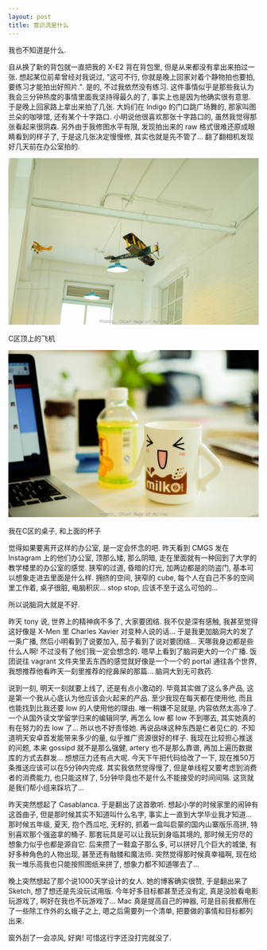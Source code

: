 ```yaml
---
layout: post
title: 意识流是什么
---
```


我也不知道是什么.

自从换了新的背包就一直把我的 X-E2 背在背包里, 但是从来都没有拿出来拍过一张. 想起某位前辈曾经对我说过, "这可不行, 你就是晚上回家对着个静物拍也要拍, 要练习才能拍出好照片.". 是的, 不过我依然没有练习. 这件事情似乎是那些我认为我会三分钟热度的事情里面我坚持得最久的了, 事实上也是因为他确实很有意思.
于是晚上回家路上拿出来拍了几张. 大妈们在 Indigo 的门口跳广场舞的, 那家叫图兰朵的咖啡馆, 还有某个十字路口. 小明说他很喜欢那张十字路口的, 虽然我觉得那张看起来很阴森. 另外由于我修图水平有限, 发现拍出来的 raw 格式很难还原成眼睛看到的样子了, 于是这几张决定慢慢修, 其实也就是先不管了...
翻了翻相机发现好几天前在办公室拍的.

<img src="https://raw.githubusercontent.com/tonicbupt/tonicbupt.github.io/master/images/pic/photo-%E8%B1%86%E7%93%A3-C%E5%8C%BA%E9%A1%B6%E4%B8%8A%E7%9A%84%E9%A3%9E%E6%9C%BA.jpg" alt="灰机" style="width:720px;" class="center"/>
<p class="center">C区顶上的飞机</p>

<img src="https://raw.githubusercontent.com/tonicbupt/tonicbupt.github.io/master/images/pic/photo-%E8%B1%86%E7%93%A3-%E6%88%91%E5%9C%A8C%E5%8C%BA%E7%9A%84%E6%A1%8C%E5%AD%90.jpg" alt="杯子" style="width:720px;" class="center"/>
<p class="center">我在C区的桌子, 和上面的杯子</p>

觉得如果要离开这样的办公室, 是一定会怀念的吧. 昨天看到 CMGS 发在 Instagram 上的他们办公室, 顶那么矮, 那么阴暗, 走在里面就有一种回到了大学的教学楼里的办公室的感觉. 狭窄的过道, 昏暗的灯光, 加两边都是的防盗门, 基本可以想象走进去里面是什么样. 拥挤的空间, 狭窄的 cube, 每个人在自己不多的空间里工作着, 桌子很脏, 电脑积灰... stop stop, 应该不至于这么可怕的...

所以说脑洞大就是不好.

昨天 tony 说, 世界上的精神病不多了, 大家要团结. 我不仅是深有感触, 我甚至觉得这好像是 X-Men 里 Charles Xavier 对变种人说的话... 于是我更加脑洞大的发了一条广播, 然后小明看到了说要加入, 茄子看到了说对要团结... 天哪我身边都是些什么人啊! 不过没有了他们我一定会想念的. 
嗯早上看到了脑洞更大的一个广播. 饭团说往 vagrant 文件夹里丢东西的感觉就好像是一个一个的 portal 通往各个世界, 我想推荐他看昨天一刻里推荐的挖鼻屎的那篇... 脑洞大到无可救药.

说到一刻, 明天一刻就要上线了, 还是有点小激动的. 毕竟其实做了这么多产品, 这是第一个我从心底认为他应该会火起来的产品. 至少我现在每天都在使用他, 而且也能找到比我还要 low 的人使用他的理由. 唯一稍嫌不足就是, 内容依然太高冷了. 一个从国外读文学留学归来的编辑同学, 再怎么 low 都 low 不到哪去, 其实她真的有在努力的去 low 了... 所以也不好责怪她. 再说品味这种东西是仁者见仁的. 不知道明天安卓首发能带来多少的量, 似乎推广资源很好的样子. 我现在比较担心推送的问题, 本来 gossipd 就不是那么强健, artery 也不是那么靠谱, 再加上遍历数据库的方式去群发... 想想压力还有点大呢. 今天下午把代码给改了一下, 现在推50万条推送应该可以在5分钟内完成. 其实我依然觉得慢了, 但是单线程又要考虑到消费者的消费能力, 也只能这样了, 5分钟毕竟也不是什么不能接受的时间间隔. 这货就是我们帮小组来踩坑了...

昨天突然想起了 Casablanca. 于是翻出了这首歌听. 想起小学的时候家里的闹钟有这首曲子, 但是那时候其实不知道叫什么名字, 事实上一直到大学毕业我才知道... 那时候五年级, 夏天, 抱个西瓜吃, 无籽的, 抓着一盒叫启蒙的国内山寨版乐高拼, 特别喜欢那个强盗拿的桶子. 那套玩具是可以让我玩到身临其境的, 那时候无穷尽的想象力似乎也都是源自它. 后来攒了一鞋盒子那么多, 可以拼好几个巨大的城堡, 有好多种角色的人物出现, 甚至还有骷髅和魔法师. 突然觉得那时候真幸福啊, 现在给我一堆乐高我也只能按照图纸来拼了, 想象力都不知道哪去了...

晚上突然想起了那个说1000天学设计的女人. 她的博客确实很赞, 于是翻出来了 Sketch, 想了想还是先没玩试用版. 今年好多目标都甚至还没有定, 真是没脸看电影玩游戏了, 啊好在我也不玩游戏了... Mac 真是提高自己的神器, 可是目前我都用在了一些除工作外的幺蛾子之上, 嗯之后需要列一个清单, 把要做的事情和目标都列出来.

窗外刮了一会凉风, 好爽! 可惜这行字还没打完就没了.
